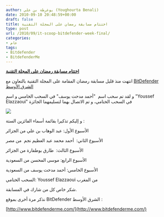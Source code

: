 ```yaml
---
author: يوغرطة بن علي (Youghourta Benali)
date: 2010-09-10 20:48:59+00:00
draft: false
title: اختتام مسابقة رمضان على المجلة التقنية
type: post
url: /2010/09/it-scoop-bitdefender-week-final/
categories:
- عام
tags:
- Bitdefender
- BitdefenderMe
---
```


[**اختتام مسابقة رمضان على المجلة التقنية**](https://www.it-scoop.com/2010/09/it-scoop-bitdefender-week-final)




انتهت منذ قليل مسابقة رمضان المقامة على المجلة التقنية بالتعاون مع [BitDefender الشرق الأوسط](https://www.it-scoop.com/index.php?adclick=38)

و لقد تم سحب اسم  "أحمد مدحت يوسف" في السحب الخامس و اسم "Youssef Elazzaoui" في السحب الختامي، و تم الاتصال بهما لتسليمهما الجائزة

![](http://it-scoop.com/rsc/bitDefender_250_250.jpg)


و إليكم تذكيرا بقائمة أسماء الفائزين الستة :

الأسبوع الأول: عبد الوهاب بن علي من الجزائر

الأسبوع الثاني:  أحمد محمد عبد العظيم نجم  من مصر

الأسبوع الثالث:  طارق بوطفارة من الجزائر

الأسبوع الرابع: موسى المحسن من السعودية

الأسبوع الخامس: أحمد مدحت يوسف من السعودية

السحب الختامي: Youssef Elazzaoui من المغرب

شكر خاص كل من شارك في المسابقة.

نذكر مرة أخرى بموقع BitDefender الشرق الأوسط :

[http://www.bitdefenderme.com/](http://www.bitdefenderme.com/)
